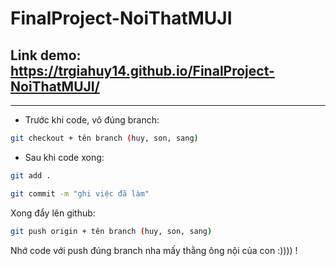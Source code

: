 # FinalProject-NoiThatMUJI 
## Link demo: https://trgiahuy14.github.io/FinalProject-NoiThatMUJI/
- - - - -
- Trước khi code, vô đúng branch: 
```bash
git checkout + tên branch (huy, son, sang)
```
- Sau khi code xong:
```bash
git add .
```
```bash
git commit -m "ghi việc đã làm"
```
Xong đẩy lên github:
```bash
git push origin + tên branch (huy, son, sang)
```
Nhớ code với push đúng branch nha mấy thằng ông nội của con :)))) !